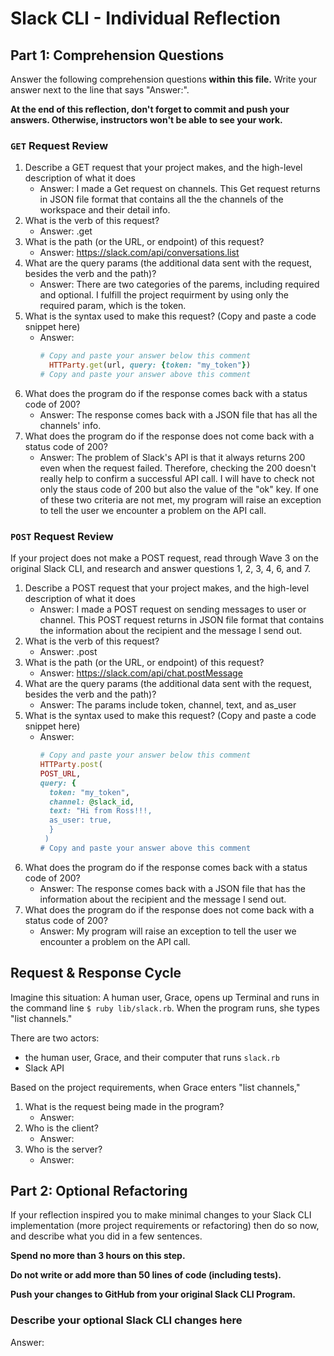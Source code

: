 # Slack CLI - Individual Reflection

## Part 1: Comprehension Questions

Answer the following comprehension questions **within this file.** Write your answer next to the line that says "Answer:".

**At the end of this reflection, don't forget to commit and push your answers. Otherwise, instructors won't be able to see your work.**

### `GET` Request Review

1. Describe a GET request that your project makes, and the high-level description of what it does
    - Answer: I made a Get request on channels. This Get request returns in JSON file format that contains all the the channels of the workspace and their detail info.
1. What is the verb of this request?
    - Answer: .get
1. What is the path (or the URL, or endpoint) of this request?
    - Answer: https://slack.com/api/conversations.list
1. What are the query params (the additional data sent with the request, besides the verb and the path)?
    - Answer: There are two categories of the parems, including required and optional. I fulfill the project requirment by using only the required param, which is the token.
1. What is the syntax used to make this request? (Copy and paste a code snippet here)
    - Answer:
      ```ruby
      # Copy and paste your answer below this comment
        HTTParty.get(url, query: {token: "my_token"})
      # Copy and paste your answer above this comment
      ```
1. What does the program do if the response comes back with a status code of 200?
    - Answer: The response comes back with a JSON file that has all the channels' info.
1. What does the program do if the response does not come back with a status code of 200?
    - Answer: The problem of Slack's API is that it always returns 200 even when the request failed. Therefore, checking the 200 doesn't really help to confirm a successful API call. I will have to check not only the staus code of 200 but also the value of the "ok" key. If one of these two criteria are not met, my program will raise an exception to tell the user we encounter a problem on the API call.

### `POST` Request Review

If your project does not make a POST request, read through Wave 3 on the original Slack CLI, and research and answer questions 1, 2, 3, 4, 6, and 7.

1. Describe a POST request that your project makes, and the high-level description of what it does
    - Answer: I made a POST request on sending messages to user or channel. This POST request returns in JSON file format that contains the information about the recipient and the message I send out.
1. What is the verb of this request?
    - Answer: .post
1. What is the path (or the URL, or endpoint) of this request?
    - Answer: https://slack.com/api/chat.postMessage
1. What are the query params (the additional data sent with the request, besides the verb and the path)?
    - Answer: The params include token, channel, text, and as_user
1. What is the syntax used to make this request? (Copy and paste a code snippet here)
    - Answer:
      ```ruby
      # Copy and paste your answer below this comment
      HTTParty.post(
      POST_URL, 
      query: {
        token: "my_token",
        channel: @slack_id,
        text: "Hi from Ross!!!,
        as_user: true,
        }
       )
      # Copy and paste your answer above this comment
      ```
1. What does the program do if the response comes back with a status code of 200?
    - Answer: The response comes back with a JSON file that has the information about the recipient and the message I send out.
1. What does the program do if the response does not come back with a status code of 200?
    - Answer: My program will raise an exception to tell the user we encounter a problem on the API call.

## Request & Response Cycle

Imagine this situation: A human user, Grace, opens up Terminal and runs in the command line `$ ruby lib/slack.rb`. When the program runs, she types "list channels."

There are two actors:
  - the human user, Grace, and their computer that runs `slack.rb`
  - Slack API

Based on the project requirements, when Grace enters "list channels,"
1. What is the request being made in the program?
    - Answer: 
1. Who is the client?
    - Answer: 
1. Who is the server?
    - Answer: 

## Part 2: Optional Refactoring

If your reflection inspired you to make minimal changes to your Slack CLI implementation (more project requirements or refactoring) then do so now, and describe what you did in a few sentences.

**Spend no more than 3 hours on this step.**

**Do not write or add more than 50 lines of code (including tests).**

**Push your changes to GitHub from your original Slack CLI Program.**

### Describe your optional Slack CLI changes here

Answer: 
